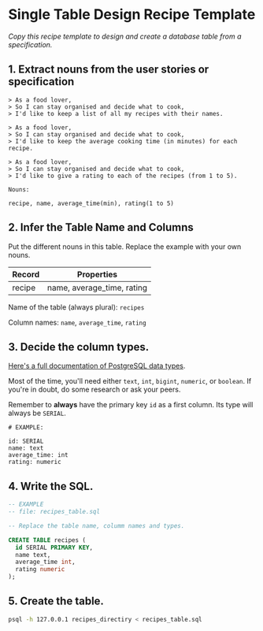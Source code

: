 # Single Table Design Recipe Template

_Copy this recipe template to design and create a database table from a specification._

## 1. Extract nouns from the user stories or specification

```
> As a food lover,
> So I can stay organised and decide what to cook,
> I'd like to keep a list of all my recipes with their names.

> As a food lover,
> So I can stay organised and decide what to cook,
> I'd like to keep the average cooking time (in minutes) for each recipe.

> As a food lover,
> So I can stay organised and decide what to cook,
> I'd like to give a rating to each of the recipes (from 1 to 5).
```

```
Nouns:

recipe, name, average_time(min), rating(1 to 5)
```

## 2. Infer the Table Name and Columns

Put the different nouns in this table. Replace the example with your own nouns.

| Record                | Properties                |
| --------------------- | ------------------------  |
| recipe                | name, average_time, rating

Name of the table (always plural): `recipes` 

Column names: `name`, `average_time`, `rating`

## 3. Decide the column types.

[Here's a full documentation of PostgreSQL data types](https://www.postgresql.org/docs/current/datatype.html).

Most of the time, you'll need either `text`, `int`, `bigint`, `numeric`, or `boolean`. If you're in doubt, do some research or ask your peers.

Remember to **always** have the primary key `id` as a first column. Its type will always be `SERIAL`.

```
# EXAMPLE:

id: SERIAL
name: text
average_time: int
rating: numeric
```

## 4. Write the SQL.

```sql
-- EXAMPLE
-- file: recipes_table.sql

-- Replace the table name, columm names and types.

CREATE TABLE recipes (
  id SERIAL PRIMARY KEY,
  name text,
  average_time int,
  rating numeric
);
```

## 5. Create the table.

```bash
psql -h 127.0.0.1 recipes_directiry < recipes_table.sql
```
